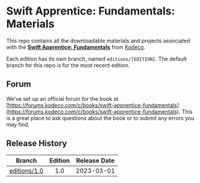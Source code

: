 # Swift Apprentice: Fundamentals: Materials

This repo contains all the downloadable materials and projects associated with the **[Swift Apprentice: Fundamentals](https://www.kodeco.com/books/swift-apprentice-fundamentals)** from [Kodeco](https://www.kodeco.com).

Each edition has its own branch, named `editions/[EDITION]`. The default branch for this repo is for the most recent edition.

## Forum

We’ve set up an official forum for the book at [https://forums.kodeco.com/c/books/swift-apprentice-fundamentals](https://forums.kodeco.com/c/books/swift-apprentice-fundamentals). This is a great place to ask questions about the book or to submit any errors you may find.

## Release History

| Branch                                                                          | Edition | Release Date |
| ------------------------------------------------------------------------------- |:-------:|:------------:|
| [editions/1.0](https://github.com/kodecocodes/saf-materials/tree/editions/5.0) | 1.0     | 2023-03-01   |
